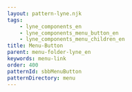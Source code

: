 ```yaml
---
layout: pattern-lyne.njk
tags: 
    - lyne_components_en
    - lyne_components_menu_button_en
    - lyne_components_menu_children_en
title: Menu-Button
parent: menu-folder-lyne_en
keywords: menu-link
order: 400
patternId: sbbMenuButton
patternDirectory: menu
---
```

